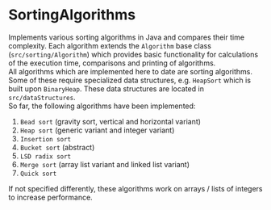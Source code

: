 # SortingAlgorithms
Implements various sorting algorithms in Java and compares their time complexity. Each algorithm extends the `Algorithm` base 
class (`src/sorting/Algorithm`) which provides basic functionality for calculations of the execution time, comparisons 
and printing of algorithms.  
All algorithms which are implemented here to date are sorting algorithms. Some of these require specialized data structures, 
e.g. `HeapSort` which is built upon `BinaryHeap`. These data structures are located in `src/dataStructures`.  
So far, the following algorithms have been implemented:  
1. `Bead sort` (gravity sort, vertical and horizontal variant)
2. `Heap sort` (generic variant and integer variant)
3. `Insertion sort`
4. `Bucket sort` (abstract)
5. `LSD radix sort`
6. `Merge sort` (array list variant and linked list variant)
7. `Quick sort`

If not specified differently, these algorithms work on arrays / lists of integers to increase performance.
